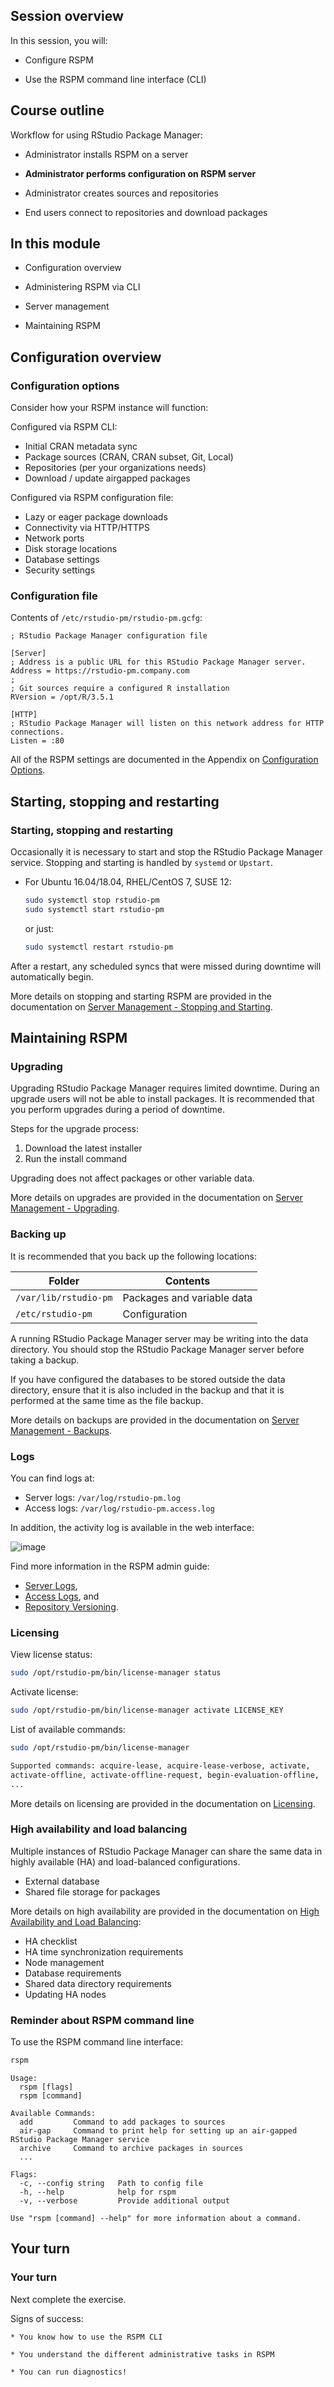 
## Session overview

In this session, you will:

* Configure RSPM

* Use the RSPM command line interface (CLI)





## Course outline

Workflow for using RStudio Package Manager:

* Administrator installs RSPM on a server

* **Administrator performs configuration on RSPM server**

* Administrator creates sources and repositories

* End users connect to repositories and download packages



## In this module

* Configuration overview

* Administering RSPM via CLI

* Server management

* Maintaining RSPM



## Configuration overview



### Configuration options

Consider how your RSPM instance will function:

Configured via RSPM CLI:

* Initial CRAN metadata sync
* Package sources (CRAN, CRAN subset, Git, Local)
* Repositories (per your organizations needs)
* Download / update airgapped packages



Configured via RSPM configuration file:

* Lazy or eager package downloads
* Connectivity via HTTP/HTTPS
* Network ports
* Disk storage locations
* Database settings
* Security settings




### Configuration file

Contents of `/etc/rstudio-pm/rstudio-pm.gcfg`:

```gcfg
; RStudio Package Manager configuration file

[Server]
; Address is a public URL for this RStudio Package Manager server.
Address = https://rstudio-pm.company.com
;
; Git sources require a configured R installation
RVersion = /opt/R/3.5.1

[HTTP]
; RStudio Package Manager will listen on this network address for HTTP connections.
Listen = :80
```

All of the RSPM settings are documented in the Appendix on [Configuration Options](https://docs.rstudio.com/rspm/admin/appendix-configuration.html).



## Starting, stopping and restarting



### Starting, stopping and restarting

Occasionally it is necessary to start and stop the RStudio Package Manager
service.
Stopping and starting is handled by `systemd` or `Upstart`.


* For Ubuntu 16.04/18.04, RHEL/CentOS 7, SUSE 12:

  ```sh
  sudo systemctl stop rstudio-pm
  sudo systemctl start rstudio-pm
  ```

  or just:

  ```sh
  sudo systemctl restart rstudio-pm
  ```



After a restart, any scheduled syncs that were missed during downtime will
automatically begin. 

More details on stopping and starting RSPM are provided in the documentation on 
[Server Management - Stopping and Starting](https://docs.rstudio.com/rspm/admin/server-management.html#stopping-starting).




## Maintaining RSPM



### Upgrading

Upgrading RStudio Package Manager requires limited downtime.
During an upgrade users will not be able to install packages.
It is recommended that you perform upgrades during a period of downtime.

Steps for the upgrade process:

1. Download the latest installer
2. Run the install command

Upgrading does not affect packages or other variable data.

More details on upgrades are provided in the documentation on
[Server Management - Upgrading](https://docs.rstudio.com/rspm/admin/server-management.html#upgrading).



### Backing up

It is recommended that you back up the following locations:

Folder                | Contents
----------            | ----------------
`/var/lib/rstudio-pm` | Packages and variable data
`/etc/rstudio-pm`     | Configuration

A running RStudio Package Manager server may be writing into the data directory.
You should stop the RStudio Package Manager server before taking a backup.

If you have configured the databases to be stored outside the data directory,
ensure that it is also included in the backup and that it is performed at the
same time as the file backup.

More details on backups are provided in the documentation on
[Server Management - Backups](https://docs.rstudio.com/rspm/admin/server-management.html#backups).



### Logs


You can find logs at:

* Server logs: `/var/log/rstudio-pm.log`
* Access logs: `/var/log/rstudio-pm.access.log`

In addition, the activity log is available in the web interface:

![image](assets/activity-log.png)


Find more information in the RSPM admin guide:

* [Server Logs](https://docs.rstudio.com/rspm/admin/files-directories.html#server-log),
* [Access Logs](https://docs.rstudio.com/rspm/admin/files-directories.html#access-logs), and
* [Repository Versioning](https://docs.rstudio.com/rspm/admin/repositories.html#repo-versions).



### Licensing

View license status:

```sh
sudo /opt/rstudio-pm/bin/license-manager status
```

Activate license:

```sh
sudo /opt/rstudio-pm/bin/license-manager activate LICENSE_KEY
```

List of available commands:

```sh
sudo /opt/rstudio-pm/bin/license-manager
```

```sh
Supported commands: acquire-lease, acquire-lease-verbose, activate,
activate-offline, activate-offline-request, begin-evaluation-offline,
...
```

More details on licensing are provided in the documentation on
[Licensing](https://docs.rstudio.com/rspm/admin/licensing.html).



### High availability and load balancing

Multiple instances of RStudio Package Manager can share the same data in highly
available (HA) and load-balanced configurations.

* External database
* Shared file storage for packages

More details on high availability are provided in the documentation on
[High Availability and Load Balancing](https://docs.rstudio.com/rspm/admin/high-availability.html):

* HA checklist
* HA time synchronization requirements
* Node management
* Database requirements
* Shared data directory requirements
* Updating HA nodes



### Reminder about RSPM command line

To use the RSPM command line interface:

```sh
rspm
```

```
Usage:
  rspm [flags]
  rspm [command]

Available Commands:
  add         Command to add packages to sources
  air-gap     Command to print help for setting up an air-gapped RStudio Package Manager service
  archive     Command to archive packages in sources
  ...

Flags:
  -c, --config string   Path to config file
  -h, --help            help for rspm
  -v, --verbose         Provide additional output

Use "rspm [command] --help" for more information about a command.
```



## Your turn




### Your turn


Next complete the exercise.

Signs of success:

    * You know how to use the RSPM CLI

    * You understand the different administrative tasks in RSPM
  
    * You can run diagnostics!

